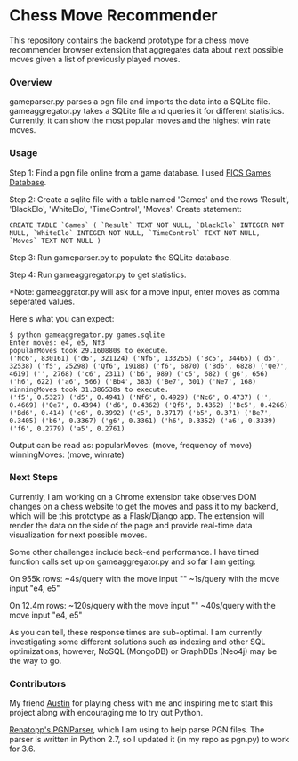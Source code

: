 # Chess Move Recommender

This repository contains the backend prototype for a chess move recommender browser extension that aggregates data about next possible moves given a list of previously played moves.


### Overview

gameparser.py parses a pgn file and imports the data into a SQLite file. gameaggregator.py takes a SQLite file and queries it for different statistics. Currently, it can show the most popular moves and the highest win rate moves.


### Usage

Step 1:
Find a pgn file online from a game database. I used [FICS Games Database]( http://ficsgames.org/cgi-bin/download.cgi).

Step 2:
Create a sqlite file with a table named 'Games' and the rows 'Result', 'BlackElo', 'WhiteElo', 'TimeControl', 'Moves'.
Create statement:
```
CREATE TABLE `Games` ( `Result` TEXT NOT NULL, `BlackElo` INTEGER NOT NULL, `WhiteElo` INTEGER NOT NULL, `TimeControl` TEXT NOT NULL, `Moves` TEXT NOT NULL )
```

Step 3:
Run gameparser.py to populate the SQLite database.

Step 4:
Run gameaggregator.py to get statistics.

*Note: gameaggrator.py will ask for a move input, enter moves as comma seperated values.

Here's what you can expect:
```
$ python gameaggregator.py games.sqlite
Enter moves: e4, e5, Nf3
popularMoves took 29.160880s to execute.
('Nc6', 830161) ('d6', 321124) ('Nf6', 133265) ('Bc5', 34465) ('d5', 32538) ('f5', 25298) ('Qf6', 19188) ('f6', 6870) ('Bd6', 6828) ('Qe7', 4619) ('', 2768) ('c6', 2311) ('b6', 989) ('c5', 682) ('g6', 656) ('h6', 622) ('a6', 566) ('Bb4', 383) ('Be7', 301) ('Ne7', 168)
winningMoves took 31.386538s to execute.
('f5', 0.5327) ('d5', 0.4941) ('Nf6', 0.4929) ('Nc6', 0.4737) ('', 0.4669) ('Qe7', 0.4394) ('d6', 0.4362) ('Qf6', 0.4352) ('Bc5', 0.4266) ('Bd6', 0.414) ('c6', 0.3992) ('c5', 0.3717) ('b5', 0.371) ('Be7', 0.3405) ('b6', 0.3367) ('g6', 0.3361) ('h6', 0.3352) ('a6', 0.3339) ('f6', 0.2779) ('a5', 0.2761)
```
Output can be read as:
popularMoves: (move, frequency of move)
winningMoves: (move, winrate)


### Next Steps

Currently, I am working on a Chrome extension take observes DOM changes on a chess website to get the moves and pass it to my backend, which will be this prototype as a Flask/Django app. The extension will render the data on the side of the page and provide real-time data visualization for next possible moves.

Some other challenges include back-end performance. I have timed function calls set up on gameaggregator.py
and so far I am getting:

On 955k rows:
~4s/query with the move input ""
~1s/query with the move input "e4, e5"

On 12.4m rows:
~120s/query with the move input ""
~40s/query with the move input "e4, e5"

As you can tell, these response times are sub-optimal. I am currently investigating some different solutions
such as indexing and other SQL optimizations; however, NoSQL (MongoDB) or GraphDBs (Neo4j) may be the way to go.


### Contributors

My friend [Austin](https://github.com/ahendy) for playing chess with me and inspiring me to start this project along with encouraging me to try out Python.

[Renatopp's PGNParser](https://github.com/renatopp/pgnparser), which I am using to help parse PGN files. The parser is written in Python 2.7, so I updated it (in my repo as pgn.py) to work for 3.6.
